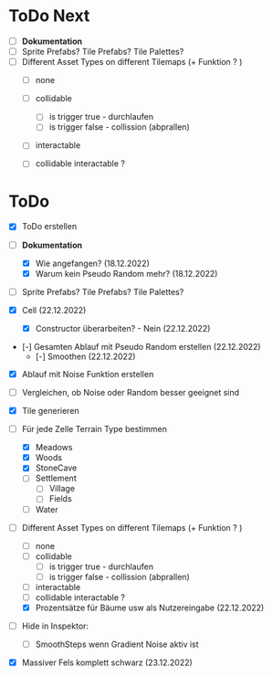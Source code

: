 ﻿# ToDo Next

- [ ] **Dokumentation**
- [ ] Sprite Prefabs? Tile Prefabs? Tile Palettes?
- [ ] Different Asset Types on different Tilemaps (+ Funktion ? )
  - [ ] none
  - [ ] collidable
    - [ ] is trigger true - durchlaufen
    - [ ] is trigger false - collission (abprallen)
  - [ ] interactable
  - [ ] collidable interactable ?


# ToDo

- [x] ToDo erstellen

- [ ] **Dokumentation**
  - [x] Wie angefangen? (18.12.2022)
  - [x] Warum kein Pseudo Random mehr? (18.12.2022)

- [ ] Sprite Prefabs? Tile Prefabs? Tile Palettes?

- [x] Cell (22.12.2022)
  - [x] Constructor überarbeiten? - Nein (22.12.2022)

- [-] Gesamten Ablauf mit Pseudo Random erstellen (22.12.2022)
  - [-] Smoothen (22.12.2022)
- [x] Ablauf mit Noise Funktion erstellen
- [ ] Vergleichen, ob Noise oder Random besser geeignet sind

- [x] Tile generieren

- [ ] Für jede Zelle Terrain Type bestimmen
  - [x] Meadows
  - [x] Woods
  - [x] StoneCave
  - [ ] Settlement
    - [ ] Village
    - [ ] Fields
  - [ ] Water
- [ ] Different Asset Types on different Tilemaps (+ Funktion ? )
  - [ ] none
  - [ ] collidable
    - [ ] is trigger true - durchlaufen
    - [ ] is trigger false - collission (abprallen)
  - [ ] interactable
  - [ ] collidable interactable ?
  - [x] Prozentsätze für Bäume usw als Nutzereingabe  (22.12.2022)
- [ ] Hide in Inspektor:
  - [ ] SmoothSteps wenn Gradient Noise aktiv ist

- [x] Massiver Fels komplett schwarz (23.12.2022)
